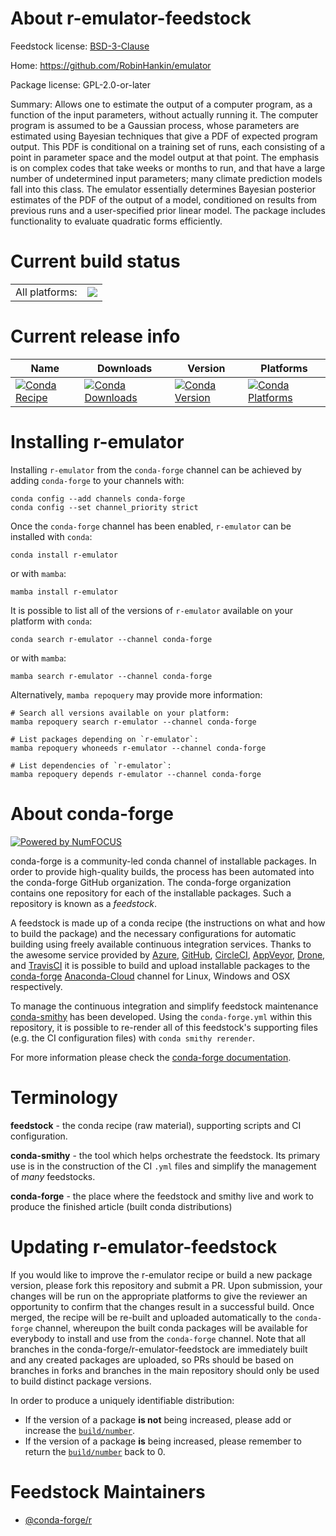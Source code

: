 About r-emulator-feedstock
==========================

Feedstock license: [BSD-3-Clause](https://github.com/conda-forge/r-emulator-feedstock/blob/main/LICENSE.txt)

Home: https://github.com/RobinHankin/emulator

Package license: GPL-2.0-or-later

Summary: Allows one to estimate the output of a computer program, as a function of the input parameters, without actually running it. The computer program is assumed to be a Gaussian process, whose parameters are estimated using Bayesian techniques that give a PDF of expected program output.  This PDF is conditional on a training set of runs, each consisting of a point in parameter space and the model output at that point.  The emphasis is on complex codes that take weeks or months to run, and that have a large number of undetermined input parameters; many climate prediction models fall into this class.  The emulator essentially determines Bayesian posterior estimates of the PDF of the output of a model, conditioned on results from previous runs and a user-specified prior linear model.  The package includes functionality to evaluate quadratic forms efficiently.

Current build status
====================


<table><tr><td>All platforms:</td>
    <td>
      <a href="https://dev.azure.com/conda-forge/feedstock-builds/_build/latest?definitionId=15743&branchName=main">
        <img src="https://dev.azure.com/conda-forge/feedstock-builds/_apis/build/status/r-emulator-feedstock?branchName=main">
      </a>
    </td>
  </tr>
</table>

Current release info
====================

| Name | Downloads | Version | Platforms |
| --- | --- | --- | --- |
| [![Conda Recipe](https://img.shields.io/badge/recipe-r--emulator-green.svg)](https://anaconda.org/conda-forge/r-emulator) | [![Conda Downloads](https://img.shields.io/conda/dn/conda-forge/r-emulator.svg)](https://anaconda.org/conda-forge/r-emulator) | [![Conda Version](https://img.shields.io/conda/vn/conda-forge/r-emulator.svg)](https://anaconda.org/conda-forge/r-emulator) | [![Conda Platforms](https://img.shields.io/conda/pn/conda-forge/r-emulator.svg)](https://anaconda.org/conda-forge/r-emulator) |

Installing r-emulator
=====================

Installing `r-emulator` from the `conda-forge` channel can be achieved by adding `conda-forge` to your channels with:

```
conda config --add channels conda-forge
conda config --set channel_priority strict
```

Once the `conda-forge` channel has been enabled, `r-emulator` can be installed with `conda`:

```
conda install r-emulator
```

or with `mamba`:

```
mamba install r-emulator
```

It is possible to list all of the versions of `r-emulator` available on your platform with `conda`:

```
conda search r-emulator --channel conda-forge
```

or with `mamba`:

```
mamba search r-emulator --channel conda-forge
```

Alternatively, `mamba repoquery` may provide more information:

```
# Search all versions available on your platform:
mamba repoquery search r-emulator --channel conda-forge

# List packages depending on `r-emulator`:
mamba repoquery whoneeds r-emulator --channel conda-forge

# List dependencies of `r-emulator`:
mamba repoquery depends r-emulator --channel conda-forge
```


About conda-forge
=================

[![Powered by
NumFOCUS](https://img.shields.io/badge/powered%20by-NumFOCUS-orange.svg?style=flat&colorA=E1523D&colorB=007D8A)](https://numfocus.org)

conda-forge is a community-led conda channel of installable packages.
In order to provide high-quality builds, the process has been automated into the
conda-forge GitHub organization. The conda-forge organization contains one repository
for each of the installable packages. Such a repository is known as a *feedstock*.

A feedstock is made up of a conda recipe (the instructions on what and how to build
the package) and the necessary configurations for automatic building using freely
available continuous integration services. Thanks to the awesome service provided by
[Azure](https://azure.microsoft.com/en-us/services/devops/), [GitHub](https://github.com/),
[CircleCI](https://circleci.com/), [AppVeyor](https://www.appveyor.com/),
[Drone](https://cloud.drone.io/welcome), and [TravisCI](https://travis-ci.com/)
it is possible to build and upload installable packages to the
[conda-forge](https://anaconda.org/conda-forge) [Anaconda-Cloud](https://anaconda.org/)
channel for Linux, Windows and OSX respectively.

To manage the continuous integration and simplify feedstock maintenance
[conda-smithy](https://github.com/conda-forge/conda-smithy) has been developed.
Using the ``conda-forge.yml`` within this repository, it is possible to re-render all of
this feedstock's supporting files (e.g. the CI configuration files) with ``conda smithy rerender``.

For more information please check the [conda-forge documentation](https://conda-forge.org/docs/).

Terminology
===========

**feedstock** - the conda recipe (raw material), supporting scripts and CI configuration.

**conda-smithy** - the tool which helps orchestrate the feedstock.
                   Its primary use is in the construction of the CI ``.yml`` files
                   and simplify the management of *many* feedstocks.

**conda-forge** - the place where the feedstock and smithy live and work to
                  produce the finished article (built conda distributions)


Updating r-emulator-feedstock
=============================

If you would like to improve the r-emulator recipe or build a new
package version, please fork this repository and submit a PR. Upon submission,
your changes will be run on the appropriate platforms to give the reviewer an
opportunity to confirm that the changes result in a successful build. Once
merged, the recipe will be re-built and uploaded automatically to the
`conda-forge` channel, whereupon the built conda packages will be available for
everybody to install and use from the `conda-forge` channel.
Note that all branches in the conda-forge/r-emulator-feedstock are
immediately built and any created packages are uploaded, so PRs should be based
on branches in forks and branches in the main repository should only be used to
build distinct package versions.

In order to produce a uniquely identifiable distribution:
 * If the version of a package **is not** being increased, please add or increase
   the [``build/number``](https://docs.conda.io/projects/conda-build/en/latest/resources/define-metadata.html#build-number-and-string).
 * If the version of a package **is** being increased, please remember to return
   the [``build/number``](https://docs.conda.io/projects/conda-build/en/latest/resources/define-metadata.html#build-number-and-string)
   back to 0.

Feedstock Maintainers
=====================

* [@conda-forge/r](https://github.com/conda-forge/r/)

